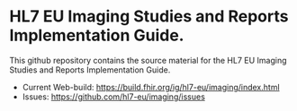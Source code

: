 # HL7 EU Imaging Studies and Reports Implementation Guide.

This github repository contains the source material for the HL7 EU Imaging Studies and Reports Implementation Guide.

* Current Web-build: https://build.fhir.org/ig/hl7-eu/imaging/index.html
* Issues: https://github.com/hl7-eu/imaging/issues 


